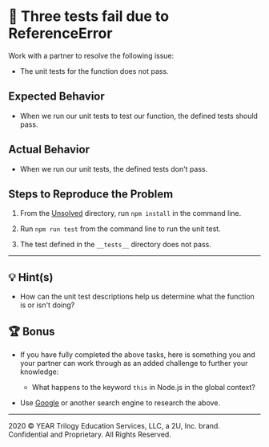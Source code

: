 # 🐛 Three tests fail due to ReferenceError

Work with a partner to resolve the following issue:

* The unit tests for the function does not pass.

## Expected Behavior

* When we run our unit tests to test our function, the defined tests should pass.

## Actual Behavior

* When we run our unit tests, the defined tests don't pass.

## Steps to Reproduce the Problem

1. From the [Unsolved](./Unsolved) directory, run `npm install` in the command line.

2. Run `npm run test` from the command line to run the unit test.

3. The test defined in the `__tests__` directory does not pass.

---

## 💡 Hint(s)

* How can the unit test descriptions help us determine what the function is or isn't doing?

## 🏆 Bonus

* If you have fully completed the above tasks, here is something you and your partner can work through as an added challenge to further your knowledge:

  * What happens to the keyword `this` in Node.js in the global context?

* Use [Google](https://www.google.com) or another search engine to research the above.
  
---
2020 © YEAR Trilogy Education Services, LLC, a 2U, Inc. brand. Confidential and Proprietary. All Rights Reserved.